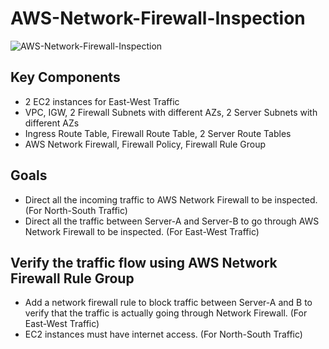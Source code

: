 # AWS-Network-Firewall-Inspection

![AWS-Network-Firewall-Inspection](https://github.com/user-attachments/assets/2cabee37-8a25-46e1-83c4-f6c9e8f4877f)


## Key Components 
- 2 EC2 instances for East-West Traffic
- VPC, IGW, 2 Firewall Subnets with different AZs, 2 Server Subnets with different AZs
- Ingress Route Table, Firewall Route Table, 2 Server Route Tables
- AWS Network Firewall, Firewall Policy, Firewall Rule Group

## Goals
- Direct all the incoming traffic to AWS Network Firewall to be inspected. (For North-South Traffic)
- Direct all the traffic between Server-A and Server-B to go through AWS Network Firewall to be inspected. (For East-West Traffic)

## Verify the traffic flow using AWS Network Firewall Rule Group
- Add a network firewall rule to block traffic between Server-A and B to verify that the traffic is actually going through Network Firewall. (For East-West Traffic)
- EC2 instances must have internet access. (For North-South Traffic)
